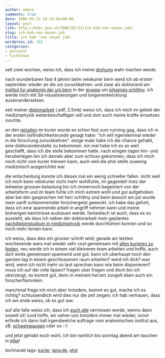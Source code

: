 ```yaml
---
author: admin
comments: true
date: 2006-05-23 19:33:04+00:00
layout: post
link: http://habi.gna.ch/2006/05/23/ich-hab-nen-neuen-job/
slug: ich-hab-nen-neuen-job
title: ich hab 'nen neuen job!
wordpress_id: 183
categories:
- personal
- tschörman
---
```



seit zwei wochen, weiss ich, dass ich meine [drohung](http://habi.gna.ch/blog/archives/000756.html) wahr machen werde.



nach wunderbaren fast 4 jahren beim velokurier bern werd ich ab ersten september wieder an die uni zuruckkehren. und zwar als doktorand am [institut fur anatomie der uni bern](http://www.ana.unibe.ch/) in der [gruppe](http://www.ana.unibe.ch/team/teamdivision_e.jsp?file=teamdivision&division=schi) um [johannes schittny](http://www.ana.unibe.ch/team/teamdetail_e.jsp?file=teamdetail&person=schittny). ich werde mich mit 3d-visualisierungen und lungenentwicklung auseinandersetzen.



seit meiner [diplomarbeit](http://habi.gna.ch/cv/tissue_soldering_and_precise_cutting.pdf) (.pdf, 2.5mb) weiss ich, dass ich mich im gebiet der medizinphysik weiterbeschaftigen will und dort auch meine krafte einsetzen mochte.



an den [retraiten](http://de.wikipedia.org/wiki/Retraite) im kurier wurde es schon fast zum running gag, dass ich in der ersten befindlichkeitsrunde gesagt habe: "ich will irgendeinmal wieder in die forschung zuruckkehren". einige male habe ich die chance gehabt, eine doktorandenstelle zu bekommen. ein mal habe ich es so weit geschafft, dass ich die stelle bekommen hatte. nach einigen tagen hin- und heruberlegen bin ich damals aber zum schluss gekommen, dass ich mich noch nicht vom kurier trennen kann, auch weil die phd-stelle zuwenig medizinisch ausgerichtet war.



die entscheidung konnte ich dieses mal ein wenig schneller fallen. nicht weil ich mich beim velokurier nicht mehr wohlfuhle, im gegenteil! trotz der teilweise grossen belastung bin ich immernoch begeistert von der arbeitsform und im team fuhle ich mich extrem wohl und gut aufgehoben. aber bei den gesprachen mit herr schittny und beim besuch am psi wurde mein sanft schlummernder forschergeist geweckt. ich habe das gefuhl, dass ich eine spannende arbeit in angriff nehmen kann und meine bisherigen kenntnisse ausbauen werde. fantastisch ist auch, dass es so aussieht, als dass ich neben der doktorarbeit mein geplantes [nachdiplomstudium in medizinphysik](http://www.biomed.ee.ethz.ch/~nds/index.html) werde durchfuhren konnen und so noch mehr lernen kann.



ich weiss, dass dies ein grosser schritt wird; gerade am letzten wochenende wars mal wieder sehr cool gemeinsam mit [allen kurieren zu festen](http://flickr.com/photos/habi/sets/72057594140537617/). neu werde ich in einem viel kleineren team arbeiten und hoffe, auch dort wirds gemeinsam spannend und gut. kann ich uberhaupt noch den ganzen tag in einem geschlossenen raum arbeiten? werd ich dick? was wird, wenn ich nicht mehr so laut sprechen kann wie beim disponieren? muss ich auf der rolle tippen? fragen uber fragen und doch bin ich uberzeugt, es kommt gut, denn in meinem herzen zungelt eben auch ein forscherflammlein.



manchmal frage ich mich aber trotzdem, kommt es gut, mache ich es richtig? schlussendlich wird dies nur die zeit zeigen; ich hab vertrauen, dass ich am ende weiss, ob es gut war.



auf alle falle weiss ich, dass ich [euch alle](http://velokurierbern.ch/) vermissen werde, wenns dann soweit ist! (und hoffe, wir sehen uns trotzdem immer mal wieder, sonst erfinde ich dann halt irgendwelche auftrage vom anatomischen institut aus, zB. [schweineaugen](http://habi.gna.ch/blog/archives/000779.html) oder so :-)



und jetzt gehabt euch wohl, ich bin namlich bis sonntag abend am tauchen in [elba](http://maps.google.com/maps?f=q&hl=en&q=elba,+italy&ll=42.795401,10.283203&spn=0.375872,0.644073&om=1)!





technorati tags: [kurier](http://www.technorati.com/tag/kurier), [lang:de](http://www.technorati.com/tag/lang:de), [phd](http://www.technorati.com/tag/phd)
